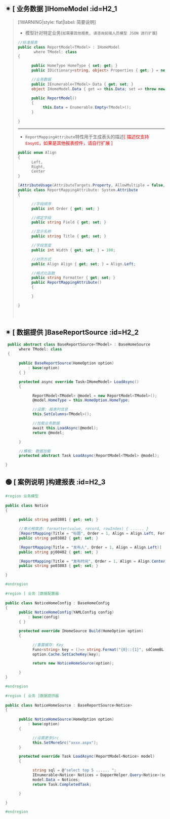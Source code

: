 <br/>

## ✴ [ 业务数据 ]IHomeModel :id=H2_1

>[!WARNING|style: flat|label: 简要说明]
>
>- 模型针对特定业务(`如需要其他报表, 请咨询前端人员模型 JSON 进行扩展`)
>
>```csharp
>//标准报表
>public class ReportModel<TModel> : IHomeModel
>        where TModel: class
>{
>
>       public HomeType HomeType { set; get; }
>       public IDictionary<string, object> Properties { get; } = new Dictionary<string, object>();
>
>       //业务数据
>       public IEnumerable<TModel> Data { get; set; }
>       object IHomeModel.Data { get => this.Data; set => throw new NotImplementedException(); }
>
>       public ReportModel()
>       {
>            this.Data = Enumerable.Empty<TModel>();
>       }
>       
>}
>
>```
>
>---
>
>
>
>- `ReportMappingAttribute`特性用于生成表头的描述<span style='color:red'>[ 描述仅支持`EasyUI`，如果是其他报表控件，请自行扩展 ]</span>
>
>```csharp
>public enum Align
>{
>       Left,
>       Right,
>       Center
>}
>
>[AttributeUsage(AttributeTargets.Property, AllowMultiple = false, Inherited = false)]
>public class ReportMappingAttribute: System.Attribute
>{
>
>       //字段顺序
>       public int Order { get; set; }
>
>       //绑定字段
>       public string Field { get; set; }
>
>       //显示名称
>       public string Title { get; set; }
>
>       //字段宽度
>       public int Width { get; set; } = 100;
>
>       //对齐方式
>       public Align Align { get; set; } = Align.Left;
>
>       //格式化函数
>       public string Formatter { get; set; }
>       public ReportMappingAttribute()
>       {
>
>       }
>
>}
>
>```
>
><br/>

## ✴ [ 数据提供 ]BaseReportSource :id=H2_2

```csharp
 public abstract class BaseReportSource<TModel> : BaseHomeSource
      where TModel: class
 {
      
      public BaseReportSource(HomeOption option)
          : base(option)
      { }

      protected async override Task<IHomeModel> LoadAsync()
      {

            ReportModel<TModel> @model = new ReportModel<TModel>();
            @model.HomeType = this.HomeOption.HomeType;

            //设置: 报表列信息
            this.SetColumns<TModel>();

            //加载业务数据
            await this.LoadAsync(@model);
            return @model;

      }

      //模板: 数据加载
      protected abstract Task LoadAsync(ReportModel<TModel> @model);

}

```

## 🟢 [ 案例说明 ]构建报表 :id=H2_3

```csharp
#region 业务模型
    
public class Notice
{
    
      public string po03801 { get; set; }

      //单元格穿透: formatter(value, record, rowIndex) { ...... }
      [ReportMapping(Title = "标题", Order = 1, Align = Align.Left, Formatter = @"return ""<a href = 'javascript:void(0);' onclick =\"")]
      public string po03802 { get; set; }

      [ReportMapping(Title = "发布人", Order = 1, Align = Align.Left)]
      public string pj00402 { get; set; }

      [ReportMapping(Title = "发布时间", Order = 1, Align = Align.Center)]
      public string po03803 { get; set; }

}

#endregion
                     
#region [ 业务 ]数据配置器
                     
public class NoticeHomeConfig : BaseHomeConfig
{
      public NoticeHomeConfig(YAMLConfig config)
          : base(config)
      { }

      protected override IHomeSource Build(HomeOption option)
      {

            //重置缓存: Key
            Func<string> key = ()=> string.Format("{0}::{1}", sdCommBL.CommFunc.accId, sdCommBL.CommFunc.Pj00401);
            option.Cache.SetCacheKey(key);

            return new NoticeHomeSource(option);

      }
}

#endregion
                     
#region [ 业务 ]数据提供器
                     
public class NoticeHomeSource : BaseReportSource<Notice>
{
    
      public NoticeHomeSource(HomeOption option)
          : base(option)
      {

            //设置更多Src
            this.SetMoreSrc("xxxx.aspx");
      }

      protected override Task LoadAsync(ReportModel<Notice> model)
      {

            string sql = @"select top 5 ...... ";
            IEnumerable<Notice> Notices = DapperHelper.Query<Notice>(sql, new { po03809 = CommFunc.Pj00401 });
            model.Data = Notices;
            return Task.CompletedTask;

      }

}

#endregion
        
```

